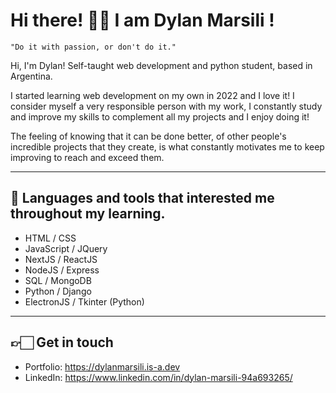 # Hi there! 👋🏻 I am Dylan Marsili !

```
"Do it with passion, or don't do it."
```

Hi, I'm Dylan! Self-taught web development and python student, based in Argentina.

I started learning web development on my own in 2022 and I love it! I consider myself a very responsible person with my work, I constantly study and improve my skills to complement all my projects and I enjoy doing it!

The feeling of knowing that it can be done better, of other people's incredible projects that they create, is what constantly motivates me to keep improving to reach and exceed them.


---

## 🧰 Languages and tools that interested me throughout my learning.
* HTML / CSS
* JavaScript / JQuery
* NextJS / ReactJS
* NodeJS / Express
* SQL / MongoDB
* Python / Django
* ElectronJS / Tkinter (Python) 

---
## 👉🏻 Get in touch

* Portfolio: https://dylanmarsili.is-a.dev
* LinkedIn: https://www.linkedin.com/in/dylan-marsili-94a693265/
